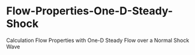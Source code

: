 # Flow-Properties-One-D-Steady-Shock
Calculation Flow Properties with One-D Steady Flow over a Normal Shock Wave
